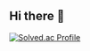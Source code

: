 ## Hi there 👋
[![Solved.ac Profile](http://mazassumnida.wtf/api/v2/generate_badge?boj=mikrokosmos98)](https://solved.ac/mikrokosmos98/)
<!--
**DUDINGDDI/DUDINGDDI** is a ✨ _special_ ✨ repository because its `README.md` (this file) appears on your GitHub profile.

Here are some ideas to get you started:

- 🔭 I’m currently working on ...
- 🌱 I’m currently learning ...
- 👯 I’m looking to collaborate on ...
- 🤔 I’m looking for help with ...
- 💬 Ask me about ...
- 📫 How to reach me: ...
- 😄 Pronouns: ...
- ⚡ Fun fact: ...
-->
